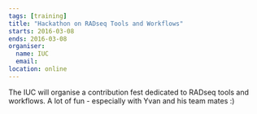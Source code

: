 ```yaml
---
tags: [training]
title: "Hackathon on RADseq Tools and Workflows"
starts: 2016-03-08
ends: 2016-03-08
organiser:
  name: IUC
  email: 
location: online
---
```


The IUC will organise a contribution fest dedicated to RADseq tools and workflows. A lot of fun - especially with Yvan and his team mates :)
